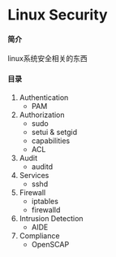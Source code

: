 # Linux Security

#### 简介
linux系统安全相关的东西

#### 目录
1. Authentication
   * PAM
2. Authorization
   * sudo
   * setui & setgid
   * capabilities
   * ACL
3. Audit
   * auditd
4. Services
   * sshd
5. Firewall
   * iptables
   * firewalld
6. Intrusion Detection
   * AIDE
7. Compliance
   * OpenSCAP
